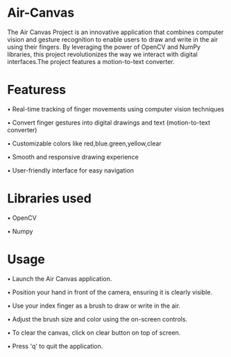 # Air-Canvas
The Air Canvas Project is an innovative application that combines computer vision and gesture recognition to enable users to draw and write in the air using their fingers. By leveraging the power of OpenCV and NumPy libraries, this project revolutionizes the way we interact with digital interfaces.The project features a motion-to-text converter.

# Featuress
•	Real-time tracking of finger movements using computer vision techniques

•	Convert finger gestures into digital drawings and text (motion-to-text converter)

•	Customizable colors like red,blue.green,yellow,clear

•	Smooth and responsive drawing experience

•	User-friendly interface for easy navigation

# Libraries used
•	OpenCV

•	Numpy

# Usage
•	Launch the Air Canvas application.

•	Position your hand in front of the camera, ensuring it is clearly visible.

•	Use your index finger as a brush to draw or write in the air.

•	Adjust the brush size and color using the on-screen controls.

•	To clear the canvas, click on clear button on top of screen.

•	Press 'q' to quit the application.


